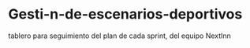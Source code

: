 # Gesti-n-de-escenarios-deportivos
tablero para seguimiento del plan de cada sprint, del equipo NextInn
